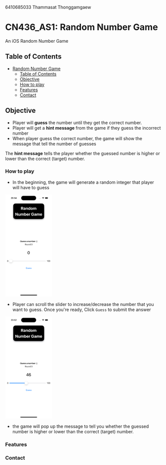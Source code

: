 6410685033 Thammasat Thonggamgaew

# CN436_AS1: Random Number Game

An iOS Random Number Game 

## Table of Contents

- [Random Number Game](#cn436_as1-random-number-game)
  - [Table of Contents](#table-of-contents)
  - [Objective](#objective)
  - [How to play](#how-to-play)
  - [Features](#features)
  - [Contact](#contact)

## Objective
- Player will **guess** the number until they get the correct number.
- Player will get a **hint message** from the game if they guess the incorrect number
- When player guess the correct number, the game will show the message that tell the number of guesses

The **hint message** tells the player whether the guessed number is higher or lower than the correct (target) number.

### How to play

- In the beginning, the game will generate a random integer that player will have to guess 
<img src="media/start.png" width=30%>

- Player can scroll the slider to increase/decrease the number that you want to guess. Once you're ready, Click `Guess` to submit the answer
<img src="media/firstGuess.png" width=30%>

- the game will pop up the message to tell you whether the guessed number is higher or lower than the correct (target) number.

### Features


### Contact
